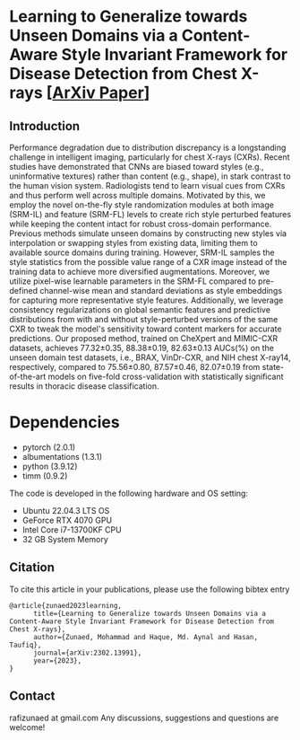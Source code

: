 # Learning to Generalize towards Unseen Domains via a Content-Aware Style Invariant Framework for Disease Detection from Chest X-rays [[ArXiv Paper](https://arxiv.org/abs/2302.13991)]

## Introduction
Performance degradation due to distribution discrepancy is a longstanding challenge in intelligent imaging, particularly for chest X-rays (CXRs). Recent studies have demonstrated that CNNs are biased toward styles (e.g., uninformative textures) rather than content (e.g., shape), in stark contrast to the human vision system. Radiologists tend to learn visual cues from CXRs and thus perform well across multiple domains. Motivated by this, we employ the novel on-the-fly style randomization modules at both image (SRM-IL) and feature (SRM-FL) levels to create rich style perturbed features while keeping the content intact for robust cross-domain performance. Previous methods simulate unseen domains by constructing new styles via interpolation or swapping styles from existing data, limiting them to available source domains during training. However, SRM-IL samples the style statistics from the possible value range of a CXR image instead of the training data to achieve more diversified augmentations. Moreover, we utilize pixel-wise learnable parameters in the SRM-FL compared to pre-defined channel-wise mean and standard deviations as style embeddings for capturing more representative style features. Additionally, we leverage consistency regularizations on global semantic features and predictive distributions from with and without style-perturbed versions of the same CXR to tweak the model's sensitivity toward content markers for accurate predictions. Our proposed method, trained on CheXpert and MIMIC-CXR datasets, achieves 77.32&plusmn;0.35, 88.38&plusmn;0.19, 82.63&plusmn;0.13 AUCs(\%) on the unseen domain test datasets, i.e., BRAX, VinDr-CXR, and NIH chest X-ray14, respectively, compared to 75.56&plusmn;0.80, 87.57&plusmn;0.46, 82.07&plusmn;0.19 from state-of-the-art models on five-fold cross-validation with statistically significant results in thoracic disease classification.

# Dependencies
- pytorch (2.0.1)
- albumentations (1.3.1)
- python (3.9.12)
- timm (0.9.2)

The code is developed in the following hardware and OS setting:
- Ubuntu 22.04.3 LTS OS
- GeForce RTX 4070 GPU
- Intel Core i7-13700KF CPU
- 32 GB System Memory

## Citation
To cite this article in your publications, please use the following bibtex entry
```
@article{zunaed2023learning,
      title={Learning to Generalize towards Unseen Domains via a Content-Aware Style Invariant Framework for Disease Detection from Chest X-rays}, 
      author={Zunaed, Mohammad and Haque, Md. Aynal and Hasan, Taufiq},
      journal={arXiv:2302.13991},
      year={2023},
}
```

## Contact
rafizunaed at gmail.com
Any discussions, suggestions and questions are welcome!

